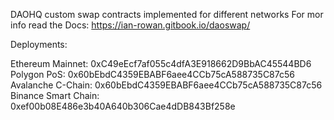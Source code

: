 DAOHQ custom swap contracts implemented for different networks
For mor info read the Docs: https://ian-rowan.gitbook.io/daoswap/

Deployments:

Ethereum Mainnet: 0xC49eEcf7af055c4dfA3E918662D9BbAC45544BD6
Polygon PoS: 0x60bEbdC4359EBABF6aee4CCb75cA588735C87c56
Avalanche C-Chain: 0x60bEbdC4359EBABF6aee4CCb75cA588735C87c56
Binance Smart Chain: 0xef00b08E486e3b40A640b306Cae4dDB843Bf258e
